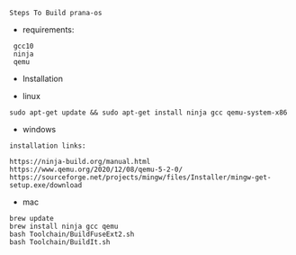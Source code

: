 ```
Steps To Build prana-os
```

- requirements:
```
 gcc10
 ninja
 qemu
```

- Installation

- linux
```
sudo apt-get update && sudo apt-get install ninja gcc qemu-system-x86
```

- windows
```
installation links:

https://ninja-build.org/manual.html
https://www.qemu.org/2020/12/08/qemu-5-2-0/
https://sourceforge.net/projects/mingw/files/Installer/mingw-get-setup.exe/download
```

- mac
```
brew update
brew install ninja gcc qemu 
bash Toolchain/BuildFuseExt2.sh
bash Toolchain/BuildIt.sh
```

